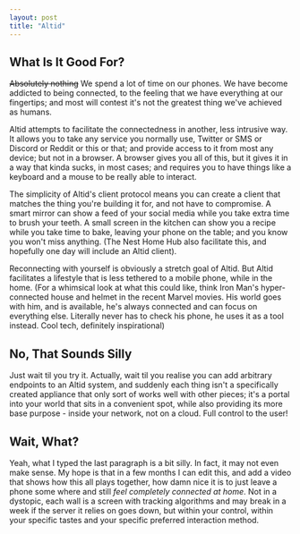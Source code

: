 ```yaml
---
layout: post
title: "Altid"
---
```


## What Is It Good For?

~~Absolutely nothing~~
We spend a lot of time on our phones. We have become addicted to being connected, to the feeling that we have everything at our fingertips; and most will contest it's not the greatest thing we've achieved as humans. 

Altid attempts to facilitate the connectedness in another, less intrusive way.  It allows you to take any service you normally use, Twitter or SMS or Discord or Reddit or this or that; and provide access to it from most any device; but not in a browser. A browser gives you all of this, but it gives it in a way that kinda sucks, in most cases; and requires you to have things like a keyboard and a mouse to be really able to interact. 

The simplicity of Altid's client protocol means you can create a client that matches the thing you're building it for, and not have to compromise. A smart mirror can show a feed of your social media while you take extra time to brush your teeth. A small screen in the kitchen can show you a recipe while you take time to bake, leaving your phone on the table; and you know you won't miss anything. (The Nest Home Hub also facilitate this, and hopefully one day will include an Altid client). 

Reconnecting with yourself is obviously a stretch goal of Altid. But Altid facilitates a lifestyle that is less tethered to a mobile phone, while in the home. (For a whimsical look at what this could like, think Iron Man's hyper-connected house and helmet in the recent Marvel movies. His world goes with him, and is available, he's always connected and can focus on everything else. Literally never has to check his phone, he uses it as a tool instead. Cool tech, definitely inspirational)

## No, That Sounds Silly

Just wait til you try it. Actually, wait til you realise you can add arbitrary endpoints to an Altid system, and suddenly each thing isn't a specifically created appliance that only sort of works well with other pieces; it's a portal into your world that sits in a convenient spot, while also providing its more base purpose - inside your network, not on a cloud. Full control to the user! 

## Wait, What?

Yeah, what I typed the last paragraph is a bit silly. In fact, it may not even make sense. My hope is that in a few months I can edit this, and add a video that shows how this all plays together, how damn nice it is to just leave a phone some where and still _feel completely connected at home_. Not in a dystopic, each wall is a screen with tracking algorithms and may break in a week if the server it relies on goes down, but within your control, within your specific tastes and your specific preferred interaction method. 
